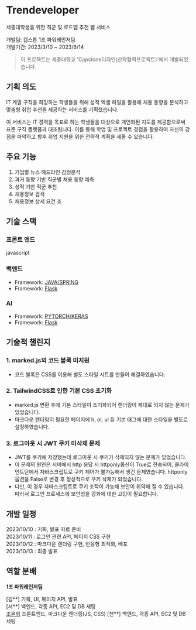 # Trendeveloper
세종대학생을 위한 직군 및 로드맵 추천 웹 서비스

개발팀: 캡스톤 1조 파워레인저팀  
개발기간: 2023/3/10 ~ 2023/6/14

> 이 프로젝트는 세종대학교 'Capstone디자인(산학협력프로젝트)'에서 개발되었습니다.

## 기획 의도
IT 계열 구직을 희망하는 학생들을 위해 성적 엑셀 파일을 활용해 채용 동향을 분석하고 맞춤형 취업 추천을 제공하는 서비스를 기획했습니다.

이 서비스는 IT 경력을 목표로 하는 학생들을 대상으로 개인화된 지도를 제공함으로써 표준 구직 플랫폼과 대조됩니다. 이를 통해 학업 및 프로젝트 경험을 활용하여 자신의 강점을 파악하고 향후 취업 지원을 위한 전략적 계획을 세울 수 있습니다.

## 주요 기능
1. 기업별 뉴스 헤드라인 감정분석
2. 과거 동향 기반 직군별 채용 동향 예측
3. 성적 기반 직군 추천
4. 채용정보 검색
5. 채용정보 상세 요건 조

## 기술 스택
### 프론트 엔드

javascript

### 백엔드
- Framework: [JAVA/SPRING](https://flask-docs-kr.readthedocs.io/ko/latest/index.html)
- Framework: [Flask](https://flask-docs-kr.readthedocs.io/ko/latest/index.html)

### AI
- Framework: [PYTORCH/KERAS](https://flask-docs-kr.readthedocs.io/ko/latest/index.html)
- Framework: [Flask](https://flask-docs-kr.readthedocs.io/ko/latest/index.html)


## 기술적 챌린지
### 1. marked.js의 코드 블록 미지원
- 코드 블록은 CSS를 이용해 별도 스타일 시트를 만들어 해결하였습니다.

### 2. TailwindCSS로 인한 기본 CSS 초기화
- marked.js 변환 후에 기본 스타일이 초기화되어 렌더링이 제대로 되지 않는 문제가 있었습니다.
- 마크다운 렌더링이 필요한 페이지에 h, ol, ul 등 기본 태그에 대한 스타일을 별도로 설정하였습니다.

### 3. 로그아웃 시 JWT 쿠키 미삭제 문제
- JWT를 쿠키에 저장했는데 로그아웃 시 쿠키가 삭제되지 않는 문제가 있었습니다.
- 이 문제의 원인은 서버에서 http 응답 시 httponly옵션이 True로 전송되어, 클라이언트단에서 자바스크립트로 쿠키 제어가 불가능해서 생긴 문제였습니다. httponly옵션을 False로 변경 후 정상적으로 쿠키 삭제가 되었습니다.
- 다만, 이 경우 자바스크립트로 쿠키 조작이 가능해 보안이 취약해 질 수 있습니다. 따라서 로그인 프로세스에 보안성을 강화에 대한 고민이 필요합니다.

## 개발 일정
2023/10/10 : 기획, 발표 자료 준비  
2023/10/11 : 로그인 관련 API, 페이지 CSS 구현  
2023/10/12 : 마크다운 렌더링 구현, 반응형 최적화, 배포  
2023/10/13 : 최종 발표

## 역할 분배
**1조 파워레인저팀**

[김**] 기획, UI, 페이지 API, 발표  
[서**] 백엔드, 각종 API, EC2 및 DB 세팅  
[조윤희](https://github.com/y0c0y) 프론트엔드, 마크다운 렌더링(JS, CSS)
[천**] 백엔드, 각종 API, EC2 및 DB 세팅  
